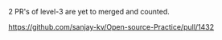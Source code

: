 2 PR's of level-3 are yet to merged and counted.

https://github.com/sanjay-kv/Open-source-Practice/pull/1432

